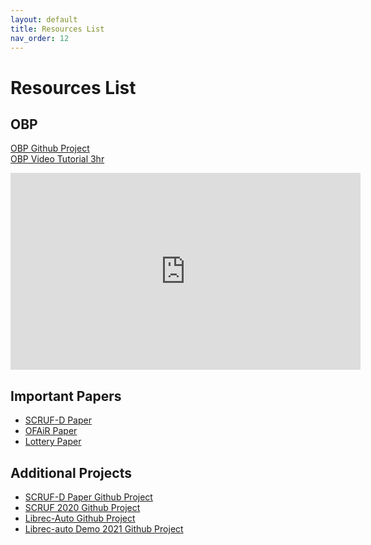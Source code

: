 ```yaml
---
layout: default
title: Resources List
nav_order: 12
---
```

# Resources List 

## OBP
[OBP Github Project](https://github.com/st-tech/zr-obp) <br />
[OBP Video Tutorial 3hr](https://www.youtube.com/embed/HMo9fQMVB4w)
<iframe width="560" height="315" src="https://www.youtube.com/embed/HMo9fQMVB4w" title="YouTube video player" frameborder="0" allow="accelerometer; autoplay; clipboard-write; encrypted-media; gyroscope; picture-in-picture" allowfullscreen></iframe>

## Important Papers
- [SCRUF-D Paper](content/papers/2021_FAccT_SCRUF.pdf) 
- [OFAiR Paper](content/papers/OFAIR_Paper.pdf) 
- [Lottery Paper](content/papers/Lottery_Paper.pdf) 

## Additional Projects
- [SCRUF-D Paper Github Project](https://github.com/that-recsys-lab/scruf_d)
- [SCRUF 2020 Github Project](https://github.com/that-recsys-lab/scruf)
- [Librec-Auto Github Project](https://github.com/that-recsys-lab/librec-auto)
- [Librec-auto Demo 2021 Github Project](https://github.com/that-recsys-lab/librec-auto-demo2021)
